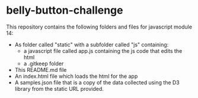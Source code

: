 # belly-button-challenge
This repository contains the following folders and files for javascript module 14:
- As folder called "static" with a subfolder called "js" containing:
  - a javascript file called app.js containing the js code that edits the html
  - a .gitkeep folder
- This README.md file
- An index.html file which loads the html for the app
- A samples.json file that is a copy of the data collected using the D3 library from the static URL provided.
